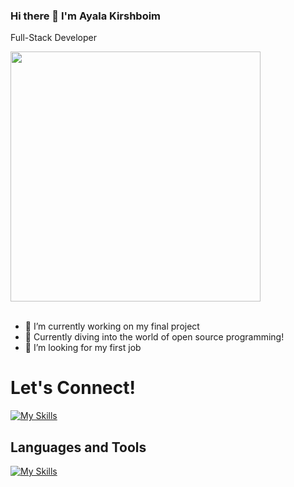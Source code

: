 ### Hi there 👋 I'm Ayala Kirshboim

Full-Stack Developer

<img src="https://user-images.githubusercontent.com/74038190/213760705-0d5bf320-4f43-4352-b74b-0889ae726bf7.gif" width="400">
<br><br>

<!--
**ayala-mangel/ayala-mangel** is a ✨ _special_ ✨ repository because its `README.md` (this file) appears on your GitHub profile.

Here are some ideas to get you started:
-->

- 🔭 I’m currently working on my final project
- 🚀 Currently diving into the world of open source programming!
- 🤔 I’m looking for my first job


# Let's Connect!

[![My Skills](https://skillicons.dev/icons?i=linkedin)](https://www.linkedin.com/in/ayala-kirshboim/)



## Languages and Tools


[![My Skills](https://skillicons.dev/icons?i=react,js,ts,nodejs,mongodb,mysql,html,css,sass,vscode,wordpress,figma,postman,github)](https://skillicons.dev)
